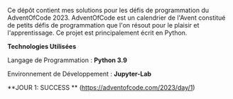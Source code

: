 Ce dépôt contient mes solutions pour les défis de programmation du AdventOfCode 2023. AdventOfCode est un calendrier de l'Avent constitué de petits défis de programmation que l'on résout pour le plaisir et l'apprentissage. Ce projet est principalement écrit en Python.

**Technologies Utilisées**

Langage de Programmation : **Python 3.9**

Environnement de Développement : **Jupyter-Lab**

**JOUR 1: SUCCESS ** (https://adventofcode.com/2023/day/1)
